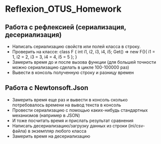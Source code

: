 # Reflexion_OTUS_Homework
## Работа с рефлексией (сериализация, десериализация)
* Написать сериализацию свойств или полей класса в строку.
* Проверить на классе: class F { int i1, i2, i3, i4, i5; Get() => new F(){ i1 = 1, i2 = 2, i3 = 3, i4 = 4, i5 = 5 }; }
* Замерить время до и после вызова функции (для большей точности можно сериализацию сделать в цикле 100-100000 раз)
* Вывести в консоль полученную строку и разницу времен

## Работа с Newtonsoft.Json
* Замерить время еще раз и вывести в консоль сколько потребовалось времени на вывод текста в консоль
* Провести сериализацию с помощью каких-нибудь стандартных механизмов (например в JSON)
* И тоже посчитать время и прислать результат сравнения
* Написать десериализацию/загрузку данных из строки (ini/csv-файла) в экземпляр любого класса
* Замерить время на десериализацию
